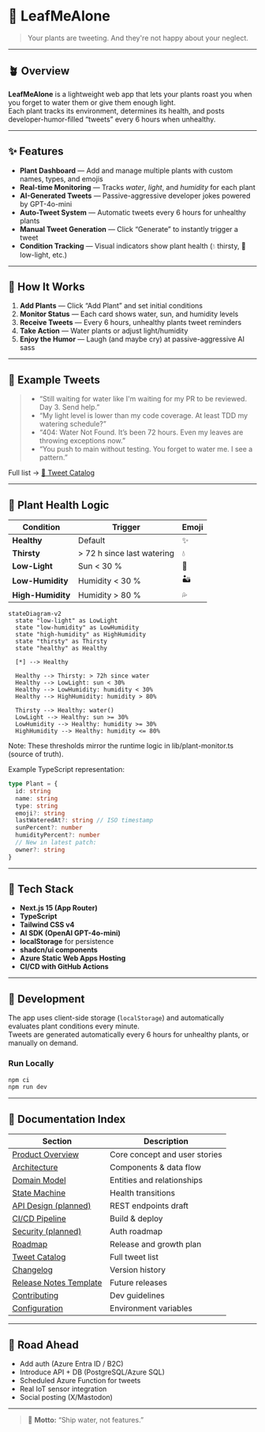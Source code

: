 # 🌿 LeafMeAlone

> Your plants are tweeting. And they're not happy about your neglect.

---

## 🪴 Overview

**LeafMeAlone** is a lightweight web app that lets your plants roast you when you forget to water them or give them enough light.  
Each plant tracks its environment, determines its health, and posts developer-humor-filled “tweets” every 6 hours when unhealthy.

---

## ✨ Features

- **Plant Dashboard** — Add and manage multiple plants with custom names, types, and emojis  
- **Real-time Monitoring** — Tracks *water*, *light*, and *humidity* for each plant  
- **AI-Generated Tweets** — Passive-aggressive developer jokes powered by GPT-4o-mini  
- **Auto-Tweet System** — Automatic tweets every 6 hours for unhealthy plants  
- **Manual Tweet Generation** — Click “Generate” to instantly trigger a tweet  
- **Condition Tracking** — Visual indicators show plant health (💧 thirsty, 🌙 low-light, etc.)

---

## 🌱 How It Works

1. **Add Plants** — Click “Add Plant” and set initial conditions  
2. **Monitor Status** — Each card shows water, sun, and humidity levels  
3. **Receive Tweets** — Every 6 hours, unhealthy plants tweet reminders  
4. **Take Action** — Water plants or adjust light/humidity  
5. **Enjoy the Humor** — Laugh (and maybe cry) at passive-aggressive AI sass  

---

## 💬 Example Tweets

> - “Still waiting for water like I'm waiting for my PR to be reviewed. Day 3. Send help.”  
> - “My light level is lower than my code coverage. At least TDD my watering schedule?”  
> - “404: Water Not Found. It’s been 72 hours. Even my leaves are throwing exceptions now.”  
> - “You push to main without testing. You forget to water me. I see a pattern.”

Full list → [📜 Tweet Catalog](docs/TWEET_CATALOG.md)

---

## 🧠 Plant Health Logic

| Condition | Trigger | Emoji |
|------------|----------|--------|
| **Healthy** | Default | ✨ |
| **Thirsty** | > 72 h since last watering | 💧 |
| **Low-Light** | Sun < 30 % | 🌙 |
| **Low-Humidity** | Humidity < 30 % | 🏜️ |
| **High-Humidity** | Humidity > 80 % | 💦 |

```mermaid
stateDiagram-v2
  state "low-light" as LowLight
  state "low-humidity" as LowHumidity
  state "high-humidity" as HighHumidity
  state "thirsty" as Thirsty
  state "healthy" as Healthy

  [*] --> Healthy

  Healthy --> Thirsty: > 72h since water
  Healthy --> LowLight: sun < 30%
  Healthy --> LowHumidity: humidity < 30%
  Healthy --> HighHumidity: humidity > 80%

  Thirsty --> Healthy: water()
  LowLight --> Healthy: sun >= 30%
  LowHumidity --> Healthy: humidity >= 30%
  HighHumidity --> Healthy: humidity <= 80%

```

Note: These thresholds mirror the runtime logic in lib/plant-monitor.ts (source of truth).


Example TypeScript representation:

```ts
type Plant = {
  id: string
  name: string
  type: string
  emoji?: string
  lastWateredAt?: string // ISO timestamp
  sunPercent?: number
  humidityPercent?: number
  // New in latest patch:
  owner?: string 
}
```

---

## 🧰 Tech Stack

- **Next.js 15 (App Router)**
- **TypeScript**
- **Tailwind CSS v4**
- **AI SDK (OpenAI GPT-4o-mini)**
- **localStorage** for persistence
- **shadcn/ui components**
- **Azure Static Web Apps Hosting**
- **CI/CD with GitHub Actions**

---

## 🧪 Development

The app uses client-side storage (`localStorage`) and automatically evaluates plant conditions every minute.  
Tweets are generated automatically every 6 hours for unhealthy plants, or manually on demand.

### Run Locally
```bash
npm ci
npm run dev
```

---

## 🧩 Documentation Index

| Section | Description |
|----------|--------------|
| [Product Overview](docs/PRODUCT_OVERVIEW.md) | Core concept and user stories |
| [Architecture](docs/ARCHITECTURE.md) | Components & data flow |
| [Domain Model](docs/DOMAIN_MODEL.md) | Entities and relationships |
| [State Machine](docs/STATE_MACHINE.md) | Health transitions |
| [API Design (planned)](docs/API_DESIGN.md) | REST endpoints draft |
| [CI/CD Pipeline](docs/CI_CD.md) | Build & deploy |
| [Security (planned)](docs/SECURITY.md) | Auth roadmap |
| [Roadmap](docs/ROADMAP.md) | Release and growth plan |
| [Tweet Catalog](docs/TWEET_CATALOG.md) | Full tweet list |
| [Changelog](docs/CHANGELOG.md) | Version history |
| [Release Notes Template](docs/RELEASE_NOTES_TEMPLATE.md) | Future releases |
| [Contributing](docs/CONTRIBUTING.md) | Dev guidelines |
| [Configuration](docs/CONFIGURATION.md) | Environment variables |

---

## 🚀 Road Ahead

- Add auth (Azure Entra ID / B2C)  
- Introduce API + DB (PostgreSQL/Azure SQL)  
- Scheduled Azure Function for tweets  
- Real IoT sensor integration  
- Social posting (X/Mastodon)

---

> 💚 **Motto:** “Ship water, not features.”

